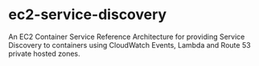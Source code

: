 # ec2-service-discovery
An EC2 Container Service Reference Architecture for providing Service Discovery to containers using CloudWatch Events, Lambda and Route 53 private hosted zones.
